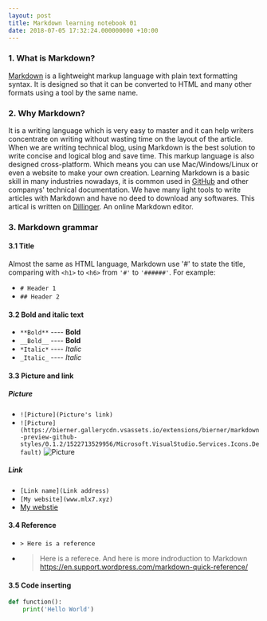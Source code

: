```yaml
---
layout: post
title: Markdown learning notebook 01
date: 2018-07-05 17:32:24.000000000 +10:00
---
```

### 1. What is Markdown?
[Markdown](https://en.wikipedia.org/wiki/Markdown) is a lightweight markup language with plain text formatting syntax. It is designed so that it can be converted to HTML and many other formats using a tool by the same name. 
### 2. Why Markdown?
It is a writing language which is very easy to master and it can help writers concentrate on writing without wasting time on the layout of the article. When we are writing technical blog, using Markdown is the best solution to write concise and logical blog and save time.
This markup language is also designed cross-platform. Which means you can use Mac/Windows/Linux or even a website to make your own creation.
Learning Markdown is a basic skill in many industries nowadays, it is common used in [GitHub](https://github.com) and other companys' technical documentation.
We have many light tools to write articles with Markdown and have no deed to download any softwares.
This artical is written on [Dillinger](https://dillinger.io/). An online Markdown editor.
### 3. Markdown grammar
#### 3.1 Title
Almost the same as HTML language, Markdown use '#' to state the title, comparing with `<h1>` to `<h6>` from `'#'` to `'######'`. For example:
* `# Header 1`
* `## Header 2`
#### 3.2 Bold and italic text
* `**Bold**` ---- **Bold**
* `__Bold__` ---- __Bold__
* `*Italic*` ---- *Italic*
* `_Italic_` ---- _Italic_
#### 3.3 Picture and link
##### _Picture_
* `![Picture](Picture's link)` 
* `![Picture](https://bierner.gallerycdn.vsassets.io/extensions/bierner/markdown-preview-github-styles/0.1.2/1522713529956/Microsoft.VisualStudio.Services.Icons.Default)`
![Picture](https://bierner.gallerycdn.vsassets.io/extensions/bierner/markdown-preview-github-styles/0.1.2/1522713529956/Microsoft.VisualStudio.Services.Icons.Default)
##### _Link_
* `[Link name](Link address)`
* `[My website](www.mlx7.xyz)`
* [My webstie](www.mlx7.xyz)
#### 3.4 Reference
* `> Here is a reference`
* > Here is a referece. And here is more indroduction to Markdown https://en.support.wordpress.com/markdown-quick-reference/
#### 3.5 Code inserting
````python
def function():
    print('Hello World')
````




